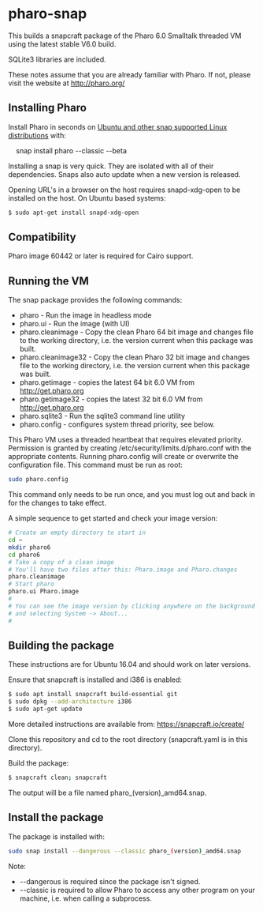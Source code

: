 # pharo-snap

This builds a snapcraft package of the Pharo 6.0 Smalltalk threaded VM using the latest stable V6.0 build.

SQLite3 libraries are included.

These notes assume that you are already familiar with Pharo.  If not, please visit the website at http://pharo.org/

## Installing Pharo

Install Pharo in seconds on [Ubuntu and other snap supported Linux distributions](https://snapcraft.io/docs/core/install) with:

    snap install pharo --classic --beta

Installing a snap is very quick. They are isolated with all of their dependencies. Snaps also auto update when a new version is released.

Opening URL's in a browser on the host requires snapd-xdg-open to be installed on the host.  On Ubuntu based systems:

```bash
$ sudo apt-get install snapd-xdg-open
```

## Compatibility

Pharo image 60442 or later is required for Cairo support.


## Running the VM

The snap package provides the following commands:

* pharo - Run the image in headless mode
* pharo.ui - Run the image (with UI)
* pharo.cleanimage - Copy the clean Pharo 64 bit image and changes file to the working directory, i.e. the version current when this package was built.
* pharo.cleanimage32 - Copy the clean Pharo 32 bit image and changes file to the working directory, i.e. the version current when this package was built.
* pharo.getimage - copies the latest 64 bit 6.0 VM from http://get.pharo.org
* pharo.getimage32 - copies the latest 32 bit 6.0 VM from http://get.pharo.org
* pharo.sqlite3 - Run the sqlite3 command line utility
* pharo.config - configures system thread priority, see below.

This Pharo VM uses a threaded heartbeat that requires elevated priority.
Permission is granted by creating /etc/security/limits.d/pharo.conf
with the appropriate contents.  Running pharo.config will create or
overwrite the configuration file.  This command must be run as root:

```bash
sudo pharo.config
```

This command only needs to be run once, and you must log out and 
back in for the changes to take effect.

A simple sequence to get started and check your image version:

```bash
# Create an empty directory to start in
cd ~
mkdir pharo6
cd pharo6
# Take a copy of a clean image
# You'll have two files after this: Pharo.image and Pharo.changes
pharo.cleanimage
# Start pharo
pharo.ui Pharo.image
#
# You can see the image version by clicking anywhere on the background
# and selecting System -> About...
#
```


## Building the package

These instructions are for Ubuntu 16.04 and should work on later versions.

Ensure that snapcraft is installed and i386 is enabled:

```bash
$ sudo apt install snapcraft build-essential git
$ sudo dpkg --add-architecture i386
$ sudo apt-get update
```

More detailed instructions are available from: https://snapcraft.io/create/

Clone this repository and cd to the root directory (snapcraft.yaml is in this directory).

Build the package:

```bash
$ snapcraft clean; snapcraft
```

The output will be a file named pharo_(version)_amd64.snap.


## Install the package

The package is installed with:

```bash
sudo snap install --dangerous --classic pharo_(version)_amd64.snap
```

Note:

* --dangerous is required since the package isn't signed.
* --classic is required to allow Pharo to access any other program on your machine, i.e. when calling a subprocess.


